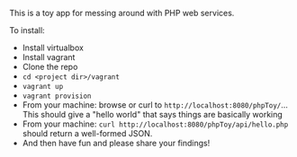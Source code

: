 
This is a toy app for messing around with PHP web services.

To install:
- Install virtualbox
- Install vagrant
- Clone the repo
- `cd <project dir>/vagrant`
- `vagrant up`
- `vagrant provision`
- From your machine:  browse or curl to `http://localhost:8080/phpToy/`...  This should give a "hello world" that says things are basically working
- From your machine:  `curl http://localhost:8080/phpToy/api/hello.php` should return a well-formed JSON.
- And then have fun and please share your findings!
